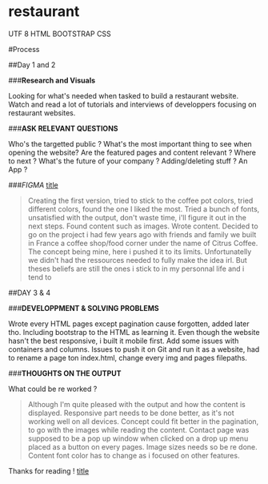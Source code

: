 # restaurant
UTF 8
HTML
BOOTSTRAP
CSS




#Process


##Day 1 and 2

###**Research and Visuals**

Looking for what's needed when tasked to build a restaurant website.
Watch and read a lot of tutorials and interviews of developpers focusing on restaurant websites. 

###**ASK RELEVANT QUESTIONS**

Who's the targetted public ? 
What's the most important thing to see when opening the website? 
Are the featured pages and content relevant ? 
Where to next ? What's the future of your company ? Adding/deleting stuff ? An App ? 

###*FIGMA* [title](https://www.figma.com/file/BzCLg5w4gBsFklkrzYVSpc/cafe_bidule?node-id=0%3A1)


>Creating the first version, tried to stick to the coffee pot colors, tried different colors, found the one I liked the most.
Tried a bunch of fonts, unsatisfied with the output, don't waste time, i'll figure it out in the next steps.
Found content such as images.
Wrote content. Decided to go on the project i had few years ago with friends and family we built in France a coffee shop/food corner under the name of Citrus Coffee. The concept being mine, here i pushed it to its limits. Unfortunatelly we didn't had the ressources needed to fully make the idea irl. But theses beliefs are still the ones i stick to in my personnal life and i tend to 


##DAY 3 & 4 

###**DEVELOPPMENT & SOLVING PROBLEMS**

Wrote every HTML pages except pagination cause forgotten, added later tho. 
Including bootstrap to the HTML as learning it. Even though the website hasn't the best responsive, i built it mobile first.
Add some issues with containers and columns. 
Issues to push it on Git and run it as a website, had to rename a page ton index.html, change every img and pages filepaths. 


###**THOUGHTS ON THE OUTPUT**

What could be re worked ? 

>Although I'm quite pleased with the output and how the content is displayed. Responsive part needs to be done better, as it's not working well on all devices.
Concept could fit better in the pagination, to go with the images while reading the content. 
Contact page was supposed to be a pop up window when clicked on a drop up menu placed as a button on every pages.
Image sizes needs so be re done.
Content font color has to change as i focused on other features.


Thanks for reading !
[title](https://giphy.com/gifs/hyperrpg-halloween-hyper-drive-hyperween-TLUNM7YapZDmjPzVio)
